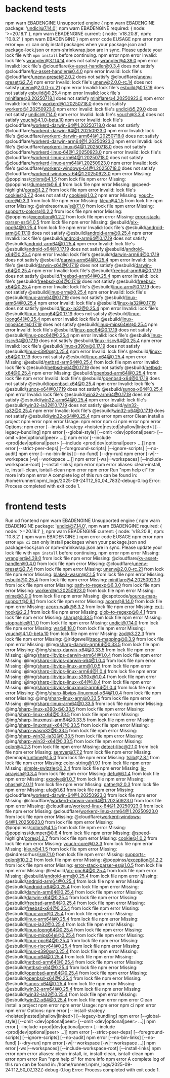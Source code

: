 # backend tests
npm warn EBADENGINE Unsupported engine {
npm warn EBADENGINE   package: 'undici@7.14.0',
npm warn EBADENGINE   required: { node: '>=20.18.1' },
npm warn EBADENGINE   current: { node: 'v18.20.8', npm: '10.8.2' }
npm warn EBADENGINE }
npm error code EUSAGE
npm error
npm error `npm ci` can only install packages when your package.json and package-lock.json or npm-shrinkwrap.json are in sync. Please update your lock file with `npm install` before continuing.
npm error
npm error Invalid: lock file's wrangler@3.114.14 does not satisfy wrangler@4.39.0
npm error Invalid: lock file's @cloudflare/kv-asset-handler@0.3.4 does not satisfy @cloudflare/kv-asset-handler@0.4.0
npm error Invalid: lock file's @cloudflare/unenv-preset@2.0.2 does not satisfy @cloudflare/unenv-preset@2.7.4
npm error Invalid: lock file's unenv@2.0.0-rc.14 does not satisfy unenv@2.0.0-rc.21
npm error Invalid: lock file's esbuild@0.17.19 does not satisfy esbuild@0.25.4
npm error Invalid: lock file's miniflare@3.20250718.1 does not satisfy miniflare@4.20250923.0
npm error Invalid: lock file's workerd@1.20250718.0 does not satisfy workerd@1.20250923.0
npm error Invalid: lock file's undici@5.29.0 does not satisfy undici@7.14.0
npm error Invalid: lock file's youch@3.3.4 does not satisfy youch@4.1.0-beta.10
npm error Invalid: lock file's @cloudflare/workerd-darwin-64@1.20250718.0 does not satisfy @cloudflare/workerd-darwin-64@1.20250923.0
npm error Invalid: lock file's @cloudflare/workerd-darwin-arm64@1.20250718.0 does not satisfy @cloudflare/workerd-darwin-arm64@1.20250923.0
npm error Invalid: lock file's @cloudflare/workerd-linux-64@1.20250718.0 does not satisfy @cloudflare/workerd-linux-64@1.20250923.0
npm error Invalid: lock file's @cloudflare/workerd-linux-arm64@1.20250718.0 does not satisfy @cloudflare/workerd-linux-arm64@1.20250923.0
npm error Invalid: lock file's @cloudflare/workerd-windows-64@1.20250718.0 does not satisfy @cloudflare/workerd-windows-64@1.20250923.0
npm error Missing: @poppinss/colors@4.1.5 from lock file
npm error Missing: @poppinss/dumper@0.6.4 from lock file
npm error Missing: @speed-highlight/core@1.2.7 from lock file
npm error Invalid: lock file's cookie@0.7.2 does not satisfy cookie@1.0.2
npm error Missing: youch-core@0.3.3 from lock file
npm error Missing: kleur@4.1.5 from lock file
npm error Missing: @sindresorhus/is@7.1.0 from lock file
npm error Missing: supports-color@10.2.2 from lock file
npm error Missing: @poppinss/exception@1.2.2 from lock file
npm error Missing: error-stack-parser-es@1.0.5 from lock file
npm error Missing: @esbuild/aix-ppc64@0.25.4 from lock file
npm error Invalid: lock file's @esbuild/android-arm@0.17.19 does not satisfy @esbuild/android-arm@0.25.4
npm error Invalid: lock file's @esbuild/android-arm64@0.17.19 does not satisfy @esbuild/android-arm64@0.25.4
npm error Invalid: lock file's @esbuild/android-x64@0.17.19 does not satisfy @esbuild/android-x64@0.25.4
npm error Invalid: lock file's @esbuild/darwin-arm64@0.17.19 does not satisfy @esbuild/darwin-arm64@0.25.4
npm error Invalid: lock file's @esbuild/darwin-x64@0.17.19 does not satisfy @esbuild/darwin-x64@0.25.4
npm error Invalid: lock file's @esbuild/freebsd-arm64@0.17.19 does not satisfy @esbuild/freebsd-arm64@0.25.4
npm error Invalid: lock file's @esbuild/freebsd-x64@0.17.19 does not satisfy @esbuild/freebsd-x64@0.25.4
npm error Invalid: lock file's @esbuild/linux-arm@0.17.19 does not satisfy @esbuild/linux-arm@0.25.4
npm error Invalid: lock file's @esbuild/linux-arm64@0.17.19 does not satisfy @esbuild/linux-arm64@0.25.4
npm error Invalid: lock file's @esbuild/linux-ia32@0.17.19 does not satisfy @esbuild/linux-ia32@0.25.4
npm error Invalid: lock file's @esbuild/linux-loong64@0.17.19 does not satisfy @esbuild/linux-loong64@0.25.4
npm error Invalid: lock file's @esbuild/linux-mips64el@0.17.19 does not satisfy @esbuild/linux-mips64el@0.25.4
npm error Invalid: lock file's @esbuild/linux-ppc64@0.17.19 does not satisfy @esbuild/linux-ppc64@0.25.4
npm error Invalid: lock file's @esbuild/linux-riscv64@0.17.19 does not satisfy @esbuild/linux-riscv64@0.25.4
npm error Invalid: lock file's @esbuild/linux-s390x@0.17.19 does not satisfy @esbuild/linux-s390x@0.25.4
npm error Invalid: lock file's @esbuild/linux-x64@0.17.19 does not satisfy @esbuild/linux-x64@0.25.4
npm error Missing: @esbuild/netbsd-arm64@0.25.4 from lock file
npm error Invalid: lock file's @esbuild/netbsd-x64@0.17.19 does not satisfy @esbuild/netbsd-x64@0.25.4
npm error Missing: @esbuild/openbsd-arm64@0.25.4 from lock file
npm error Invalid: lock file's @esbuild/openbsd-x64@0.17.19 does not satisfy @esbuild/openbsd-x64@0.25.4
npm error Invalid: lock file's @esbuild/sunos-x64@0.17.19 does not satisfy @esbuild/sunos-x64@0.25.4
npm error Invalid: lock file's @esbuild/win32-arm64@0.17.19 does not satisfy @esbuild/win32-arm64@0.25.4
npm error Invalid: lock file's @esbuild/win32-ia32@0.17.19 does not satisfy @esbuild/win32-ia32@0.25.4
npm error Invalid: lock file's @esbuild/win32-x64@0.17.19 does not satisfy @esbuild/win32-x64@0.25.4
npm error
npm error Clean install a project
npm error
npm error Usage:
npm error npm ci
npm error
npm error Options:
npm error [--install-strategy <hoisted|nested|shallow|linked>] [--legacy-bundling]
npm error [--global-style] [--omit <dev|optional|peer> [--omit <dev|optional|peer> ...]]
npm error [--include <prod|dev|optional|peer> [--include <prod|dev|optional|peer> ...]]
npm error [--strict-peer-deps] [--foreground-scripts] [--ignore-scripts] [--no-audit]
npm error [--no-bin-links] [--no-fund] [--dry-run]
npm error [-w|--workspace <workspace-name> [-w|--workspace <workspace-name> ...]]
npm error [-ws|--workspaces] [--include-workspace-root] [--install-links]
npm error
npm error aliases: clean-install, ic, install-clean, isntall-clean
npm error
npm error Run "npm help ci" for more info
npm error A complete log of this run can be found in: /home/runner/.npm/_logs/2025-09-24T12_50_04_783Z-debug-0.log
Error: Process completed with exit code 1.



# frontend tests



Run cd frontend
npm warn EBADENGINE Unsupported engine {
npm warn EBADENGINE   package: 'undici@7.14.0',
npm warn EBADENGINE   required: { node: '>=20.18.1' },
npm warn EBADENGINE   current: { node: 'v18.20.8', npm: '10.8.2' }
npm warn EBADENGINE }
npm error code EUSAGE
npm error
npm error `npm ci` can only install packages when your package.json and package-lock.json or npm-shrinkwrap.json are in sync. Please update your lock file with `npm install` before continuing.
npm error
npm error Missing: wrangler@4.39.0 from lock file
npm error Missing: @cloudflare/kv-asset-handler@0.4.0 from lock file
npm error Missing: @cloudflare/unenv-preset@2.7.4 from lock file
npm error Missing: unenv@2.0.0-rc.21 from lock file
npm error Missing: blake3-wasm@2.1.5 from lock file
npm error Missing: esbuild@0.25.4 from lock file
npm error Missing: miniflare@4.20250923.0 from lock file
npm error Missing: path-to-regexp@6.3.0 from lock file
npm error Missing: workerd@1.20250923.0 from lock file
npm error Missing: mime@3.0.0 from lock file
npm error Missing: @cspotcode/source-map-support@0.8.1 from lock file
npm error Missing: acorn@8.14.0 from lock file
npm error Missing: acorn-walk@8.3.2 from lock file
npm error Missing: exit-hook@2.2.1 from lock file
npm error Missing: glob-to-regexp@0.4.1 from lock file
npm error Missing: sharp@0.33.5 from lock file
npm error Missing: stoppable@1.1.0 from lock file
npm error Missing: undici@7.14.0 from lock file
npm error Missing: ws@8.18.0 from lock file
npm error Missing: youch@4.1.0-beta.10 from lock file
npm error Missing: zod@3.22.3 from lock file
npm error Missing: @jridgewell/trace-mapping@0.3.9 from lock file
npm error Missing: @img/sharp-darwin-arm64@0.33.5 from lock file
npm error Missing: @img/sharp-darwin-x64@0.33.5 from lock file
npm error Missing: @img/sharp-libvips-darwin-arm64@1.0.4 from lock file
npm error Missing: @img/sharp-libvips-darwin-x64@1.0.4 from lock file
npm error Missing: @img/sharp-libvips-linux-arm@1.0.5 from lock file
npm error Missing: @img/sharp-libvips-linux-arm64@1.0.4 from lock file
npm error Missing: @img/sharp-libvips-linux-s390x@1.0.4 from lock file
npm error Missing: @img/sharp-libvips-linux-x64@1.0.4 from lock file
npm error Missing: @img/sharp-libvips-linuxmusl-arm64@1.0.4 from lock file
npm error Missing: @img/sharp-libvips-linuxmusl-x64@1.0.4 from lock file
npm error Missing: @img/sharp-linux-arm@0.33.5 from lock file
npm error Missing: @img/sharp-linux-arm64@0.33.5 from lock file
npm error Missing: @img/sharp-linux-s390x@0.33.5 from lock file
npm error Missing: @img/sharp-linux-x64@0.33.5 from lock file
npm error Missing: @img/sharp-linuxmusl-arm64@0.33.5 from lock file
npm error Missing: @img/sharp-linuxmusl-x64@0.33.5 from lock file
npm error Missing: @img/sharp-wasm32@0.33.5 from lock file
npm error Missing: @img/sharp-win32-ia32@0.33.5 from lock file
npm error Missing: @img/sharp-win32-x64@0.33.5 from lock file
npm error Missing: color@4.2.3 from lock file
npm error Missing: detect-libc@2.1.0 from lock file
npm error Missing: semver@7.7.2 from lock file
npm error Missing: @emnapi/runtime@1.5.0 from lock file
npm error Missing: tslib@2.8.1 from lock file
npm error Missing: color-string@1.9.1 from lock file
npm error Missing: simple-swizzle@0.2.4 from lock file
npm error Missing: is-arrayish@0.3.4 from lock file
npm error Missing: defu@6.1.4 from lock file
npm error Missing: exsolve@1.0.7 from lock file
npm error Missing: ohash@2.0.11 from lock file
npm error Missing: pathe@2.0.3 from lock file
npm error Missing: ufo@1.6.1 from lock file
npm error Missing: @cloudflare/workerd-darwin-64@1.20250923.0 from lock file
npm error Missing: @cloudflare/workerd-darwin-arm64@1.20250923.0 from lock file
npm error Missing: @cloudflare/workerd-linux-64@1.20250923.0 from lock file
npm error Missing: @cloudflare/workerd-linux-arm64@1.20250923.0 from lock file
npm error Missing: @cloudflare/workerd-windows-64@1.20250923.0 from lock file
npm error Missing: @poppinss/colors@4.1.5 from lock file
npm error Missing: @poppinss/dumper@0.6.4 from lock file
npm error Missing: @speed-highlight/core@1.2.7 from lock file
npm error Missing: cookie@1.0.2 from lock file
npm error Missing: youch-core@0.3.3 from lock file
npm error Missing: kleur@4.1.5 from lock file
npm error Missing: @sindresorhus/is@7.1.0 from lock file
npm error Missing: supports-color@10.2.2 from lock file
npm error Missing: @poppinss/exception@1.2.2 from lock file
npm error Missing: error-stack-parser-es@1.0.5 from lock file
npm error Missing: @esbuild/aix-ppc64@0.25.4 from lock file
npm error Missing: @esbuild/android-arm@0.25.4 from lock file
npm error Missing: @esbuild/android-arm64@0.25.4 from lock file
npm error Missing: @esbuild/android-x64@0.25.4 from lock file
npm error Missing: @esbuild/darwin-arm64@0.25.4 from lock file
npm error Missing: @esbuild/darwin-x64@0.25.4 from lock file
npm error Missing: @esbuild/freebsd-arm64@0.25.4 from lock file
npm error Missing: @esbuild/freebsd-x64@0.25.4 from lock file
npm error Missing: @esbuild/linux-arm@0.25.4 from lock file
npm error Missing: @esbuild/linux-arm64@0.25.4 from lock file
npm error Missing: @esbuild/linux-ia32@0.25.4 from lock file
npm error Missing: @esbuild/linux-loong64@0.25.4 from lock file
npm error Missing: @esbuild/linux-mips64el@0.25.4 from lock file
npm error Missing: @esbuild/linux-ppc64@0.25.4 from lock file
npm error Missing: @esbuild/linux-riscv64@0.25.4 from lock file
npm error Missing: @esbuild/linux-s390x@0.25.4 from lock file
npm error Missing: @esbuild/linux-x64@0.25.4 from lock file
npm error Missing: @esbuild/netbsd-arm64@0.25.4 from lock file
npm error Missing: @esbuild/netbsd-x64@0.25.4 from lock file
npm error Missing: @esbuild/openbsd-arm64@0.25.4 from lock file
npm error Missing: @esbuild/openbsd-x64@0.25.4 from lock file
npm error Missing: @esbuild/sunos-x64@0.25.4 from lock file
npm error Missing: @esbuild/win32-arm64@0.25.4 from lock file
npm error Missing: @esbuild/win32-ia32@0.25.4 from lock file
npm error Missing: @esbuild/win32-x64@0.25.4 from lock file
npm error
npm error Clean install a project
npm error
npm error Usage:
npm error npm ci
npm error
npm error Options:
npm error [--install-strategy <hoisted|nested|shallow|linked>] [--legacy-bundling]
npm error [--global-style] [--omit <dev|optional|peer> [--omit <dev|optional|peer> ...]]
npm error [--include <prod|dev|optional|peer> [--include <prod|dev|optional|peer> ...]]
npm error [--strict-peer-deps] [--foreground-scripts] [--ignore-scripts] [--no-audit]
npm error [--no-bin-links] [--no-fund] [--dry-run]
npm error [-w|--workspace <workspace-name> [-w|--workspace <workspace-name> ...]]
npm error [-ws|--workspaces] [--include-workspace-root] [--install-links]
npm error
npm error aliases: clean-install, ic, install-clean, isntall-clean
npm error
npm error Run "npm help ci" for more info
npm error A complete log of this run can be found in: /home/runner/.npm/_logs/2025-09-24T12_50_07_132Z-debug-0.log
Error: Process completed with exit code 1.
